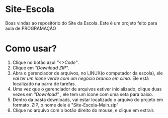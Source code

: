 # Site-Escola

Boas vindas ao repositório do Site da Escola. Este é um projeto feito para aula de PROGRAMAÇÃO

# Como usar?

1. Clique no botão azul *"<>Code"*.
2. Clique em *"Download ZIP"*. 
3. Abra o gerenciador de arquivos, no LINUX(o computador da escola), ele *vai ter um ícone verde com um negócio branco em cima.* Ele está localizado na barra de tarefas.
4. Uma vez que o gerenciador de arquivos estiver inicializado, clique duas vezes em *"Download"* , ele tem um ícone com uma seta para baixo.
5. Dentro da pasta downloads, vai estar localizado o arquivo do projeto em formato .ZIP, o nome dele é "Site-Escola-Main.zip"
6. Clique no arquivo com o botão direito do mouse, e clique em extrair.

